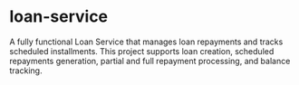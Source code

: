 # loan-service
 A fully functional Loan Service that manages loan repayments and tracks scheduled installments. This project supports loan creation, scheduled repayments generation, partial and full repayment processing, and balance tracking.
